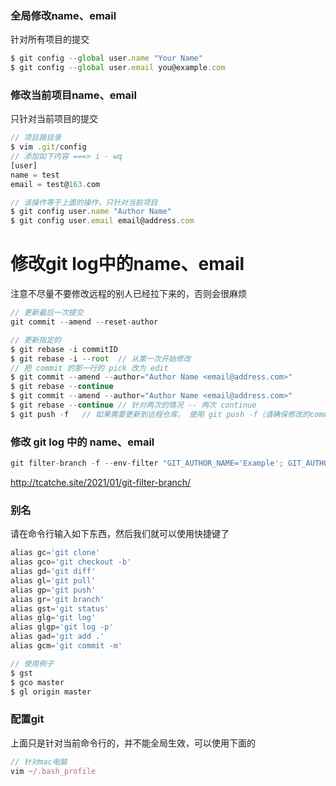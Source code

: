 ### 全局修改name、email

针对所有项目的提交

``` javascript
$ git config --global user.name "Your Name"
$ git config --global user.email you@example.com
```


### 修改当前项目name、email

只针对当前项目的提交

``` javascript
// 项目跟目录
$ vim .git/config
// 添加如下内容 ===> i - wq
[user]
name = test
email = test@163.com
```

``` javascript
// 该操作等于上面的操作，只针对当前项目
$ git config user.name "Author Name"
$ git config user.email email@address.com
```


# 修改git log中的name、email

注意不尽量不要修改远程的别人已经拉下来的，否则会很麻烦

``` javascript
// 更新最后一次提交
git commit --amend --reset-author	
```

``` javascript
// 更新指定的
$ git rebase -i commitID
$ git rebase -i --root  // 从第一次开始修改
// 把 commit 的那一行的 pick 改为 edit
$ git commit --amend --author="Author Name <email@address.com>"
$ git rebase --continue
$ git commit --amend --author="Author Name <email@address.com>"
$ git rebase --continue // 针对两次的情况 -- 两次 continue
$ git push -f   // 如果需要更新到远程仓库， 使用 git push -f（请确保修改的commit 不会影响其他人）
```


### 修改 git log 中的 name、email

```js
git filter-branch -f --env-filter "GIT_AUTHOR_NAME='Example'; GIT_AUTHOR_EMAIL='example@test.com'"
```
http://tcatche.site/2021/01/git-filter-branch/



### 别名

请在命令行输入如下东西，然后我们就可以使用快捷键了

```js
alias gc='git clone'
alias gco='git checkout -b'
alias gd='git diff'
alias gl='git pull'
alias gp='git push'
alias gr='git branch'
alias gst='git status'
alias glg='git log'
alias glgp='git log -p'
alias gad='git add .'
alias gcm='git commit -m'
```

```js
// 使用例子
$ gst
$ gco master
$ gl origin master
```

### 配置git

上面只是针对当前命令行的，并不能全局生效，可以使用下面的

``` js
// 针对mac电脑
vim ~/.bash_profile
```

